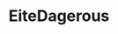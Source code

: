 ---
title: EiteDagerous
crosslinks:
- EliteDangerous
- uwotm8
- ChargeYourPhone
- france
- NavySealCopypasta
---